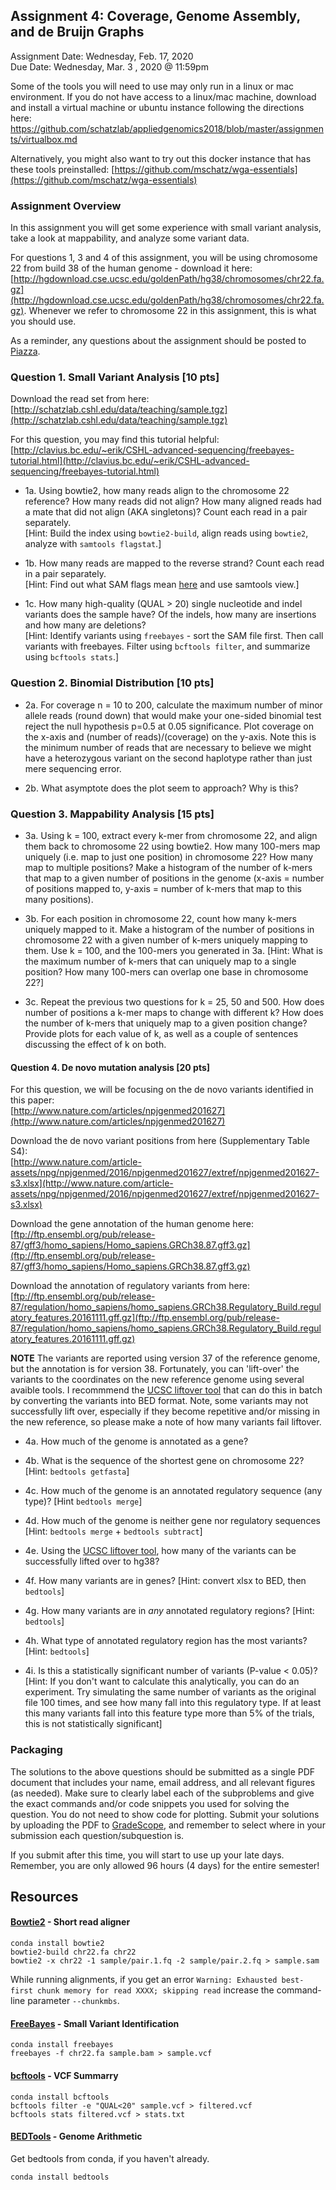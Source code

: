 ## Assignment 4: Coverage, Genome Assembly, and de Bruijn Graphs
Assignment Date: Wednesday, Feb. 17, 2020 <br>
Due Date: Wednesday, Mar. 3 , 2020 @ 11:59pm <br>

Some of the tools you will need to use may only run in a linux or mac environment. 
If you do not have access to a linux/mac machine, download and install a virtual 
machine or ubuntu instance following the directions here: https://github.com/schatzlab/appliedgenomics2018/blob/master/assignments/virtualbox.md

Alternatively, you might also want to try out this docker instance that has these tools preinstalled: 
[https://github.com/mschatz/wga-essentials](https://github.com/mschatz/wga-essentials)

### Assignment Overview

In this assignment you will get some experience with small variant analysis, take a look at mappability, and analyze some variant data.

For questions 1, 3 and 4 of this assignment, you will be using chromosome 22 from build 38 of the human genome - download it here: [http://hgdownload.cse.ucsc.edu/goldenPath/hg38/chromosomes/chr22.fa.gz](http://hgdownload.cse.ucsc.edu/goldenPath/hg38/chromosomes/chr22.fa.gz). Whenever we refer to chromosome 22 in this assignment, this is what you should use.

As a reminder, any questions about the assignment should be posted to [Piazza](https://piazza.com/class/kkbggatvarnj0).

### Question 1. Small Variant Analysis [10 pts]

Download the read set from here:  
[http://schatzlab.cshl.edu/data/teaching/sample.tgz](http://schatzlab.cshl.edu/data/teaching/sample.tgz)

For this question, you may find this tutorial helpful:  
[http://clavius.bc.edu/~erik/CSHL-advanced-sequencing/freebayes-tutorial.html](http://clavius.bc.edu/~erik/CSHL-advanced-sequencing/freebayes-tutorial.html)

- 1a. Using bowtie2, how many reads align to the chromosome 22 reference? How many reads did not align? How many aligned reads had a mate that did not align (AKA singletons)? Count each read in a pair separately.  
[Hint: Build the index using `bowtie2-build`, align reads using `bowtie2`, analyze with `samtools flagstat`.]

- 1b. How many reads are mapped to the reverse strand? Count each read in a pair separately.   
[Hint: Find out what SAM flags mean [here](https://broadinstitute.github.io/picard/explain-flags.html) and use samtools view.]

- 1c. How many high-quality (QUAL > 20) single nucleotide and indel variants does the sample have? Of the indels, how many are insertions and how many are deletions?  
[Hint:  Identify variants using `freebayes` - sort the SAM file first. Then call variants with freebayes. Filter using `bcftools filter`, and summarize using `bcftools stats`.]


### Question 2. Binomial Distribution [10 pts]

- 2a. For coverage n = 10 to 200, calculate the maximum number of minor allele reads (round down) that would make your one-sided binomial test reject the null hypothesis p=0.5 at 0.05 significance. Plot coverage on the x-axis and (number of reads)/(coverage) on the y-axis. Note this is the minimum number of reads that are necessary to believe we might have a heterozygous variant on the second haplotype rather than just mere sequencing error.

- 2b. What asymptote does the plot seem to approach? Why is this?


### Question 3. Mappability Analysis [15 pts]

- 3a. Using k = 100, extract every k-mer from chromosome 22, and align them back to chromosome 22 using bowtie2. How many 100-mers map uniquely (i.e. map to just one position) in chromosome 22? How many map to multiple positions? Make a histogram of the number of k-mers that map to a given number of positions in the genome (x-axis = number of positions mapped to, y-axis = number of k-mers that map to this many positions).

- 3b. For each position in chromosome 22, count how many k-mers uniquely mapped to it. Make a histogram of the number of positions in chromosome 22 with a given number of k-mers uniquely mapping to them. Use k = 100, and the 100-mers you generated in 3a. [Hint: What is the maximum number of k-mers that can uniquely map to a single position? How many 100-mers can overlap one base in chromosome 22?]

- 3c. Repeat the previous two questions for k = 25, 50 and 500. How does number of positions a k-mer maps to change with different k? How does the number of k-mers that uniquely map to a given position change? Provide plots for each value of k, as well as a couple of sentences discussing the effect of k on both.


#### Question 4. De novo mutation analysis [20 pts]

For this question, we will be focusing on the de novo variants identified in this paper:<br>
[http://www.nature.com/articles/npjgenmed201627](http://www.nature.com/articles/npjgenmed201627)

Download the de novo variant positions from here (Supplementary Table S4):<br>
[http://www.nature.com/article-assets/npg/npjgenmed/2016/npjgenmed201627/extref/npjgenmed201627-s3.xlsx](http://www.nature.com/article-assets/npg/npjgenmed/2016/npjgenmed201627/extref/npjgenmed201627-s3.xlsx)

Download the gene annotation of the human genome here: <br>
[ftp://ftp.ensembl.org/pub/release-87/gff3/homo_sapiens/Homo_sapiens.GRCh38.87.gff3.gz](ftp://ftp.ensembl.org/pub/release-87/gff3/homo_sapiens/Homo_sapiens.GRCh38.87.gff3.gz)

Download the annotation of regulatory variants from here:<br>
[ftp://ftp.ensembl.org/pub/release-87/regulation/homo_sapiens/homo_sapiens.GRCh38.Regulatory_Build.regulatory_features.20161111.gff.gz](ftp://ftp.ensembl.org/pub/release-87/regulation/homo_sapiens/homo_sapiens.GRCh38.Regulatory_Build.regulatory_features.20161111.gff.gz)

**NOTE** The variants are reported using version 37 of the reference genome, but the annotation is for version 38. Fortunately, you can 'lift-over' the variants to the coordinates on the new reference genome using several avaible tools. I recommmend the [UCSC liftover tool](https://genome.ucsc.edu/cgi-bin/hgLiftOver) that can do this in batch by converting the variants into BED format. Note, some variants may not successfully lift over, especially if they become repetitive and/or missing in the new reference, so please make a note of how many variants fail liftover.

- 4a. How much of the genome is annotated as a gene?

- 4b. What is the sequence of the shortest gene on chromosome 22? [Hint: `bedtools getfasta`]

- 4c. How much of the genome is an annotated regulatory sequence (any type)? [Hint `bedtools merge`]

- 4d. How much of the genome is neither gene nor regulatory sequences [Hint: `bedtools merge` + `bedtools subtract`]

- 4e. Using the [UCSC liftover tool](https://genome.ucsc.edu/cgi-bin/hgLiftOver), how many of the variants can be successfully lifted over to hg38?

- 4f. How many variants are in genes? [Hint: convert xlsx to BED, then `bedtools`]

- 4g. How many variants are in *any* annotated regulatory regions? [Hint: `bedtools`]

- 4h. What type of annotated regulatory region has the most variants? [Hint: `bedtools`]

- 4i. Is this a statistically significant number of variants (P-value < 0.05)? [Hint: If you don't want to calculate this analytically, you can do an experiment. Try simulating the same number of variants as the original file 100 times, and see how many fall into this regulatory type. If at least this many variants fall into this feature type more than 5% of the trials, this is not statistically significant]


### Packaging

The solutions to the above questions should be submitted as a single PDF document that includes your name, email address, and 
all relevant figures (as needed). Make sure to clearly label each of the subproblems and give the exact commands and/or code snippets you used for 
solving the question. You do not need to show code for plotting. Submit your solutions by uploading the PDF to [GradeScope](https://www.gradescope.com/courses/236625), and remember to select where in your submission each question/subquestion is.

If you submit after this time, you will start to use up your late days. Remember, you are only allowed 96 hours (4 days) for the entire semester!

## Resources

#### [Bowtie2](http://bowtie-bio.sourceforge.net/bowtie2/index.shtml) - Short read aligner

```
conda install bowtie2
bowtie2-build chr22.fa chr22
bowtie2 -x chr22 -1 sample/pair.1.fq -2 sample/pair.2.fq > sample.sam
```

While running alignments, if you get an error `Warning: Exhausted best-first chunk memory for read XXXX; skipping read` increase the command-line parameter `--chunkmbs`.

#### [FreeBayes](https://github.com/ekg/freebayes) - Small Variant Identification

```
conda install freebayes
freebayes -f chr22.fa sample.bam > sample.vcf
```

#### [bcftools](https://samtools.github.io/bcftools/bcftools.html) - VCF Summarry

```
conda install bcftools
bcftools filter -e "QUAL<20" sample.vcf > filtered.vcf
bcftools stats filtered.vcf > stats.txt
```


#### [BEDTools](http://bedtools.readthedocs.io/en/latest/) - Genome Arithmetic

Get bedtools from conda, if you haven't already.

```
conda install bedtools
```